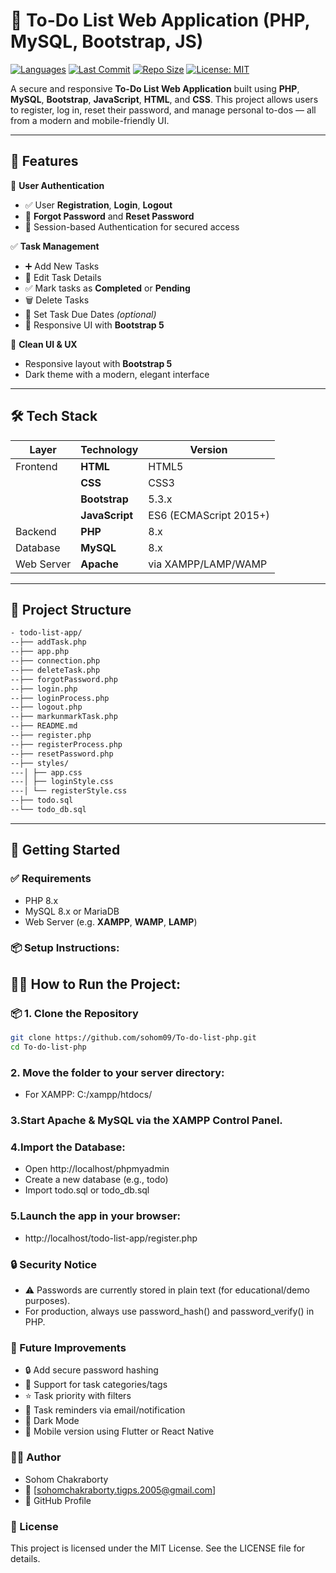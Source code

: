 # 📝 To-Do List Web Application (PHP, MySQL, Bootstrap, JS)

[![Languages](https://img.shields.io/github/languages/top/sohom09/To-do-list-php)](https://github.com/sohom09/To-do-list-php)
[![Last Commit](https://img.shields.io/github/last-commit/sohom09/To-do-list-php)](https://github.com/sohom09/To-do-list-php)
[![Repo Size](https://img.shields.io/github/repo-size/sohom09/To-do-list-php)](https://github.com/sohom09/To-do-list-php)
[![License: MIT](https://img.shields.io/badge/License-MIT-yellow.svg)](LICENSE)

A secure and responsive **To-Do List Web Application** built using **PHP**, **MySQL**, **Bootstrap**, **JavaScript**, **HTML**, and **CSS**. This project allows users to register, log in, reset their password, and manage personal to-dos — all from a modern and mobile-friendly UI.

---

## 🔧 Features

🔐 **User Authentication**
  - ✅ User **Registration**, **Login**, **Logout**
  - 🔐 **Forgot Password** and **Reset Password**
  - 🧠 Session-based Authentication for secured access

✅ **Task Management**
  - ➕ Add New Tasks
  - 📝 Edit Task Details
  - ✅ Mark tasks as **Completed** or **Pending**
  - 🗑️ Delete Tasks
  - 📅 Set Task Due Dates *(optional)*
  - 🎨 Responsive UI with **Bootstrap 5**

🎨 **Clean UI & UX**
  - Responsive layout with **Bootstrap 5**
  - Dark theme with a modern, elegant interface


---

## 🛠️ Tech Stack

| Layer        | Technology        | Version              |
|--------------|-------------------|----------------------|
| Frontend     | **HTML**          | HTML5                |
|              | **CSS**           | CSS3                 |
|              | **Bootstrap**     | 5.3.x                |
|              | **JavaScript**    | ES6 (ECMAScript 2015+) |
| Backend      | **PHP**           | 8.x                  |
| Database     | **MySQL**         | 8.x                  |
| Web Server   | **Apache**        | via XAMPP/LAMP/WAMP  |

---

## 📁 Project Structure

```bash
- todo-list-app/
--├── addTask.php
--├── app.php
--├── connection.php
--├── deleteTask.php
--├── forgotPassword.php
--├── login.php
--├── loginProcess.php
--├── logout.php
--├── markunmarkTask.php
--├── README.md
--├── register.php
--├── registerProcess.php
--├── resetPassword.php
--├── styles/
---│ ├── app.css
---│ ├── loginStyle.css
---│ └── registerStyle.css
--├── todo.sql
--└── todo_db.sql

```
---

## 🚀 Getting Started

### ✅ Requirements

- PHP 8.x
- MySQL 8.x or MariaDB
- Web Server (e.g. **XAMPP**, **WAMP**, **LAMP**)

### 📦 Setup Instructions:

  ## 🧑‍💻 How to Run the Project:

### 📦 1. Clone the Repository

   ```bash
   git clone https://github.com/sohom09/To-do-list-php.git
   cd To-do-list-php
   ```
### 2. Move the folder to your server directory:

  - For XAMPP: C:/xampp/htdocs/

### 3.Start Apache & MySQL via the XAMPP Control Panel.

### 4.Import the Database:
  - Open http://localhost/phpmyadmin
  - Create a new database (e.g., todo)
  - Import todo.sql or todo_db.sql

### 5.Launch the app in your browser:
  - http://localhost/todo-list-app/register.php

### 🔒 Security Notice
  - ⚠️ Passwords are currently stored in plain text (for educational/demo purposes).
  - For production, always use password_hash() and password_verify() in PHP.

### 🌟 Future Improvements
  - 🔒 Add secure password hashing
  - 📂 Support for task categories/tags
  - ⭐ Task priority with filters
  - 🔔 Task reminders via email/notification
  - 🌙 Dark Mode
  - 📱 Mobile version using Flutter or React Native

### 👨‍💻 Author
- Sohom Chakraborty
- 📧 [sohomchakraborty.tigps.2005@gmail.com]
- 🔗 GitHub Profile

### 📃 License
This project is licensed under the MIT License. See the LICENSE file for details.
